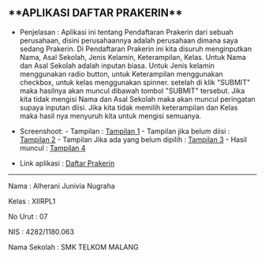 <h2>**APLIKASI DAFTAR PRAKERIN**</h2>
 
- Penjelasan :
Aplikasi ini tentang Pendaftaran Prakerin dari sebuah perusahaan, disini perusahaannya adalah perusahaan dimana saya sedang Prakerin. Di Pendaftaran Prakerin ini
kita disuruh menginputkan Nama, Asal Sekolah, Jenis Kelamin, Keterampilan, Kelas. Untuk Nama dan Asal Sekolah adalah inputan biasa. Untuk Jenis kelamin menggunakan 
radio button, untuk Keterampilan menggunakan checkbox, untuk kelas menggunakan spinner. setelah di klik "SUBMIT" maka hasilnya akan muncul dibawah tombol "SUBMIT" tersebut.
Jika kita tidak mengisi Nama dan Asal Sekolah maka akan muncul peringatan supaya inputan diisi. Jika kita tidak memilih keterampilan dan Kelas maka hasil nya menyuruh kita untuk mengisi semuanya.

- Screenshoot:
      - Tampilan : [Tampilan 1](https://docs.google.com/uc?id=0ByBJzbmrN9ZvRFRLRDNXUTVWbWM)
      - Tampilan jika belum diisi : [Tampilan 2](https://drive.google.com/open?id=0ByBJzbmrN9ZvMXJuTnB5R19pQ0k)
      - Tampilan Jika ada yang belum dipilih : [Tampilan 3](https://drive.google.com/open?id=0ByBJzbmrN9ZvVnFCZmhYaUdRaFk)
      - Hasil muncul : [Tampilan 4](https://drive.google.com/open?id=0ByBJzbmrN9ZveDQwMUFSZTFYc0E)

- Link aplikasi : 
[Daftar Prakerin](https://drive.google.com/open?id=0ByBJzbmrN9ZvVGthaEFhWm14UHc)
______________________________________________________________________________________________________________________________________
  Nama : Alherani Junivia Nugraha
 
  Kelas : XIIRPL1
 
  No Urut : 07
 
  NIS : 4282/1180.063
 
  Nama Sekolah : SMK TELKOM MALANG
